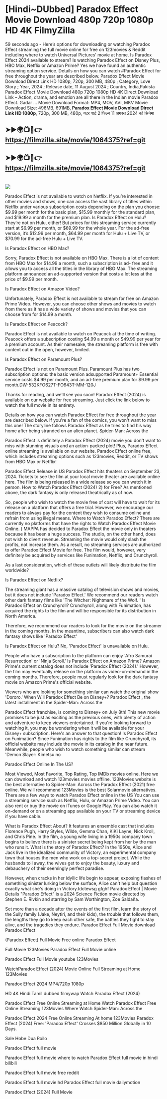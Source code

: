 # [Hindi~DUbbed] Paradox Effect Movie Download 480p 720p 1080p HD 4K FilmyZilla


59 seconds ago - Here’s options for downloading or watching Paradox Effect streaming the full movie online for free on 123movies & Reddit including where to watch Universal Pictures’ movie at home. Is Paradox Effect 2024 available to stream? Is watching Paradox Effect on Disney Plus, HBO Max, Netflix or Amazon Prime? Yes we have found an authentic streaming option service. Details on how you can watch #Paradox Effect for free throughout the year are described below. Paradox Effect Movie Download Direct Link HD 1080p, 720p, 300 MB, 480p ; Category, Love Story ; Year, 2024 ; Release date, 11 August 2024 ; Country, India,Pakista Paradox Effect Movie Download 480p 720p 1080p HD 4K Direct Download Link – Action, drama, and emotion are all there in the Indian movie Paradox Effect. Gadar ...
Movie Download Format: MP4, MOV, AVI, MKV
Movie Download Size: 496MB, 691MB, **Paradox Effect Movie Download Direct Link HD 1080p**, 720p, 300 MB, 480p, गदर पार्ट 2 फिल्म 11 अगस्त 2024 को सिनेमा

## ➤►🌍📺📱👉   https://filmzilla.site/movie/1064375?ref=git

## ➤►🌍📺📱👉   https://filmzilla.site/movie/1064375?ref=git

#

<img src="https://image.tmdb.org/t/p/w780//xYyPLClpJiA5pq687pGjRel5qgf.jpg" />

Paradox Effect is not available to watch on Netflix. If you’re interested in other movies and shows, one can access the vast library of titles within Netflix under various subscription costs depending on the plan you choose: $9.99 per month for the basic plan, $15.99 monthly for the standard plan, and $19.99 a month for the premium plan. Is Paradox Effect on Hulu? They’re not on Hulu, either! But prices for this streaming service currently start at $6.99 per month, or $69.99 for the whole year. For the ad-free version, it’s $12.99 per month, $64.99 per month for Hulu + Live TV, or $70.99 for the ad-free Hulu + Live TV.

Is Paradox Effect on HBO Max?

Sorry, Paradox Effect is not available on HBO Max. There is a lot of content from HBO Max for $14.99 a month, such a subscription is ad- free and it allows you to access all the titles in the library of HBO Max. The streaming platform announced an ad-supported version that costs a lot less at the price of $9.99 per month.

Is Paradox Effect on Amazon Video?

Unfortunately, Paradox Effect is not available to stream for free on Amazon Prime Video. However, you can choose other shows and movies to watch from there as it has a wide variety of shows and movies that you can choose from for $14.99 a month.

Is Paradox Effect on Peacock?

Paradox Effect is not available to watch on Peacock at the time of writing. Peacock offers a subscription costing $4.99 a month or $49.99 per year for a premium account. As their namesake, the streaming platform is free with content out in the open, however, limited.

Is Paradox Effect on Paramount Plus?

Paradox Effect is not on Paramount Plus. Paramount Plus has two subscription options: the basic version adsupported Paramount+ Essential service costs $4.99 per month, and an ad-free premium plan for $9.99 per month.DW-532KFO627T-FO643T-MM-120J

Thanks for reading, and we'll see you soon! Paradox Effect (2024) is available on our website for free streaming. Just click the link below to watch the full movie in its entirety.

Details on how you can watch Paradox Effect for free throughout the year are described below. If you're a fan of the comics, you won't want to miss this one! The storyline follows Paradox Effect as he tries to find his way home after being stranded on an alien planet. Spider-Man: Across the

Paradox Effect is definitely a Paradox Effect (2024) movie you don't want to miss with stunning visuals and an action-packed plot! Plus, Paradox Effect online streaming is available on our website. Paradox Effect online free, which includes streaming options such as 123movies, Reddit, or TV shows from HBO Max or Netflix!

Paradox Effect Release in US Paradox Effect hits theaters on September 23, 2024. Tickets to see the film at your local movie theater are available online here. The film is being released in a wide release so you can watch it in person. How to Watch Paradox Effect (2024) 2) for Free? As mentioned above, the dark fantasy is only released theatrically as of now.

So, people who wish to watch the movie free of cost will have to wait for its release on a platform that offers a free trial. However, we encourage our readers to always pay for the content they wish to consume online and refrain from using illegal means. Where to Watch Paradox Effect? There are currently no platforms that have the rights to Watch Paradox Effect Movie Online. ) MAPPA has decided to Paradox Effect the movie only in theaters because it has been a huge success. The studio, on the other hand, does not wish to divert revenue. Streaming the movie would only slash the profits, not increase them. As a result, no streaming services are authorized to offer Paradox Effect Movie for free. The film would, however, very definitely be acquired by services like Funimation, Netflix, and Crunchyroll.

As a last consideration, which of these outlets will likely distribute the film worldwide?

Is Paradox Effect on Netflix?

The streaming giant has a massive catalog of television shows and movies, but it does not include 'Paradox Effect.' We recommend our readers watch other dark fantasy films like 'The Witcher: Nightmare of the Wolf. ' Is Paradox Effect on Crunchyroll? Crunchyroll, along with Funimation, has acquired the rights to the film and will be responsible for its distribution in North America.

Therefore, we recommend our readers to look for the movie on the streamer in the coming months. In the meantime, subscribers can also watch dark fantasy shows like 'Paradox Effect'

Is Paradox Effect on Hulu? No, 'Paradox Effect' is unavailable on Hulu.

People who have a subscription to the platform can enjoy 'Afro Samurai Resurrection' or 'Ninja Scroll.' Is Paradox Effect on Amazon Prime? Amazon Prime's current catalog does not include 'Paradox Effect (2024).' However, the film may eventually release on the platform as video-on-demand in the coming months. Therefore, people must regularly look for the dark fantasy movie on Amazon Prime's official website.

Viewers who are looking for something similar can watch the original show 'Dororo.' When Will Paradox Effect Be on Disney+? Paradox Effect , the latest installment in the Spider-Man: Across the

Paradox Effect franchise, is coming to Disney+ on July 8th! This new movie promises to be just as exciting as the previous ones, with plenty of action and adventure to keep viewers entertained. If you're looking forward to watching it, you may be wondering when it will be available for your Disney+ subscription. Here's an answer to that question! Is Paradox Effect on Funimation? Since Funimation has rights to the film like Crunchyroll, its official website may include the movie in its catalog in the near future. Meanwhile, people who wish to watch something similar can stream 'Demon Slayer: Kimetsu no

Paradox Effect Online In The US?

Most Viewed, Most Favorite, Top Rating, Top IMDb movies online. Here we can download and watch 123movies movies offline. 123Movies website is the best alternative to Spider-Man: Across the Paradox Effect (2021) free online. We will recommend 123Movies is the best Solarmovie alternatives. There are a few ways to watch Paradox Effect online in the US You can use a streaming service such as Netflix, Hulu, or Amazon Prime Video. You can also rent or buy the movie on iTunes or Google Play. You can also watch it on-demand or on a streaming app available on your TV or streaming device if you have cable.

What is Paradox Effect About? It features an ensemble cast that includes Florence Pugh, Harry Styles, Wilde, Gemma Chan, KiKi Layne, Nick Kroll, and Chris Pine. In the film, a young wife living in a 1950s company town begins to believe there is a sinister secret being kept from her by the man who runs it. What is the story of Paradox Effect? In the 1950s, Alice and Jack live in the idealized community of Victory, an experimental company town that houses the men who work on a top-secret project. While the husbands toil away, the wives get to enjoy the beauty, luxury and debauchery of their seemingly perfect paradise.

However, when cracks in her idyllic life begin to appear, exposing flashes of something sinister lurking below the surface, Alice can't help but question exactly what she's doing in Victory.tdctewsg gfghf Paradox Effect | Movie Details "Paradox Effect" is a 2024 Science Fiction movie directed by Stephen E. Rivkin and starring by Sam Worthington, Zoe Saldaña.

Set more than a decade after the events of the first film, learn the story of the Sully family (Jake, Neytiri, and their kids), the trouble that follows them, the lengths they go to keep each other safe, the battles they fight to stay alive, and the tragedies they endure. Paradox Effect Full Movie download Paradox Effect

(Paradox Effect) Full Movie Free online Paradox Effect

Full Movie 123Movies Paradox Effect Full Movie online

Paradox Effect Full Movie youtube 123Movies

WatchParadox Effect (2024) Movie Online Full Streaming at Home 123Movies

Paradox Effect 2024 MP4/720p 1080p

HD 4K Hindi Tamil dubbed filmywap Watch Paradox Effect (2024)

Paradox Effect Free Online Streaming at Home Watch Paradox Effect Free Online Streaming 123Movies Where Watch Spider-Man: Across the

Paradox Effect 2024 Free Online Streaming At home 123Movies Paradox Effect (2024) Free: 'Paradox Effect' Crosses $850 Million Globally in 10 Days.

Sale Hobe Dua Roilo

Paradox Effect full movie

Paradox Effect full movie where to watch Paradox Effect full movie in hindi bilibili

Paradox Effect full movie free reddit

Paradox Effect full movie hd Paradox Effect full movie dailymotion

Paradox Effect (2024) Full Movie